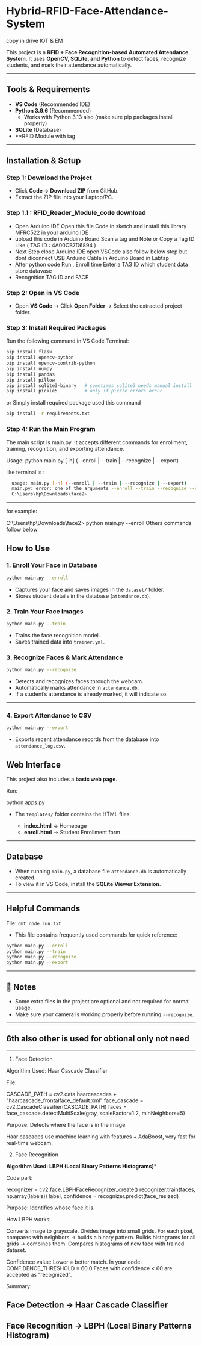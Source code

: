 ﻿# Hybrid-RFID-Face-Attendance-System

copy in drive IOT & EM



This project is a **RFID + Face Recognition-based Automated Attendance System**.
It uses **OpenCV, SQLite, and Python** to detect faces, recognize students, and mark their attendance automatically.

---

## Tools & Requirements

* **VS Code** (Recommended IDE)
* **Python 3.9.6** (Recommended)
     * Works with Python 3.13 also (make sure pip packages install properly)
* **SQLite** (Database)
* **RFID Module with tag

---

## Installation & Setup

### Step 1: Download the Project

* Click **Code → Download ZIP** from GitHub.
* Extract the ZIP file into your Laptop/PC.

### Step 1.1 : RFID_Reader_Module_code download
   * Open Arduino IDE Open this file Code in sketch and install this library MFRC522 in your arduino IDE
   * upload this code in Arduino Board Scan a tag and Note or Copy a Tag ID  Like ( TAG ID : 4A00CB7D6894 )
   * Next Step close Arduino IDE open VSCode also follow below step but dont diconnect USB Arduino Cable in Arduino Board in Labtap 
   * After python code Run , Enroll time Enter a TAG ID which student data store datavase
   * Recognition TAG ID and FACE

### Step 2: Open in VS Code

* Open **VS Code** → Click **Open Folder** → Select the extracted project folder.

### Step 3: Install Required Packages

Run the following command in VS Code Terminal:
```bash
pip install flask
pip install opencv-python
pip install opencv-contrib-python
pip install numpy
pip install pandas
pip install pillow
pip install sqlite3-binary   # sometimes sqlite3 needs manual install
pip install pickle5          # only if pickle errors occur
```
or Simply install required package used this command
```bash
pip install -r requirements.txt
```


### Step 4: Run the Main Program

The main script is main.py. It accepts different commands for enrollment, training, recognition, and exporting attendance.

Usage:
python main.py [-h] (--enroll | --train | --recognize | --export)

 like terminal is :
 ```bash
   usage: main.py [-h] (--enroll | --train | --recognize | --export)
   main.py: error: one of the arguments --enroll --train --recognize --export is required
   C:\Users\hp\Downloads\face2>
```
 ---------------------------------------------
  for example:
  
  C:\Users\hp\Downloads\face2> python main.py --enroll
  Others commands follow below


## How to Use

### 1. Enroll Your Face in Database
```bash
python main.py --enroll
```

* Captures your face and saves images in the `dataset/` folder.
* Stores student details in the database (`attendance.db`).



### 2. Train Your Face Images
```bash
python main.py --train
```
* Trains the face recognition model.
* Saves trained data into `trainer.yml`.

### 3. Recognize Faces & Mark Attendance
```bash
python main.py --recognize
```

* Detects and recognizes faces through the webcam.
* Automatically marks attendance in `attendance.db`.
* If a student’s attendance is already marked, it will indicate so.

---

### 4. Export Attendance to CSV
```bash
python main.py --export
```

* Exports recent attendance records from the database into `attendance_log.csv`.



## Web Interface

This project also includes a **basic web page**.

Run:

python apps.py

* The `templates/` folder contains the HTML files:

  * **index.html** → Homepage
  * **enroll.html** → Student Enrollment form

---

## Database

* When running `main.py`, a database file `attendance.db` is automatically created.
* To view it in VS Code, install the **SQLite Viewer Extension**.

---

## Helpful Commands

File: `cmt_code_run.txt`

* This file contains frequently used commands for quick reference:

```bash
python main.py --enroll
python main.py --train
python main.py --recognize
python main.py --export
```

---

## 🔧 Notes

* Some extra files in the project are optional and not required for normal usage.
* Make sure your camera is working properly before running `--recognize`.

---


## 6th also other is used for obtional only not need 

__________________________________________________________
1. Face Detection

Algorithm Used: Haar Cascade Classifier

File:

CASCADE_PATH = cv2.data.haarcascades + "haarcascade_frontalface_default.xml"
face_cascade = cv2.CascadeClassifier(CASCADE_PATH)
faces = face_cascade.detectMultiScale(gray, scaleFactor=1.2, minNeighbors=5)


Purpose: Detects where the face is in the image.

Haar cascades use machine learning with features + AdaBoost, very fast for real-time webcam.

2. Face Recognition

****Algorithm Used: LBPH (Local Binary Patterns Histograms)*****

Code part:

recognizer = cv2.face.LBPHFaceRecognizer_create()
recognizer.train(faces, np.array(labels))
label, confidence = recognizer.predict(face_resized)


Purpose: Identifies whose face it is.

How LBPH works:

Converts image to grayscale.
Divides image into small grids.
For each pixel, compares with neighbors → builds a binary pattern.
Builds histograms for all grids → combines them.
Compares histograms of new face with trained dataset.

Confidence value:
Lower = better match.
In your code:
CONFIDENCE_THRESHOLD = 60.0
Faces with confidence < 60 are accepted as “recognized”.


Summary:

## Face Detection → Haar Cascade Classifier

## Face Recognition → LBPH (Local Binary Patterns Histogram)
       
                
   



